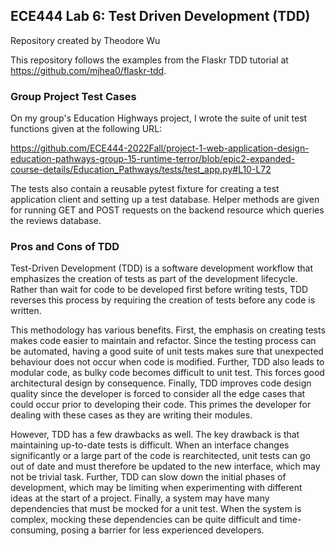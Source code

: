 ## ECE444 Lab 6: Test Driven Development (TDD)
Repository created by Theodore Wu

This repository follows the examples from the Flaskr TDD tutorial at https://github.com/mjhea0/flaskr-tdd.

### Group Project Test Cases
On my group's Education Highways project, I wrote the suite of unit test functions given at the following URL:

https://github.com/ECE444-2022Fall/project-1-web-application-design-education-pathways-group-15-runtime-terror/blob/epic2-expanded-course-details/Education_Pathways/tests/test_app.py#L10-L72

The tests also contain a reusable pytest fixture for creating a test application client and setting up a test database. Helper methods are given for running GET and POST requests on the backend resource which queries the reviews database.

### Pros and Cons of TDD
Test-Driven Development (TDD) is a software development workflow that emphasizes the creation of tests as part of the development lifecycle. Rather than wait for code to be developed first before writing tests, TDD reverses this process by requiring the creation of tests before any code is written. 

This methodology has various benefits. First, the emphasis on creating tests makes code easier to maintain and refactor. Since the testing process can be automated, having a good suite of unit tests makes sure that unexpected behaviour does not occur when code is modified. Further, TDD also leads to modular code, as bulky code becomes difficult to unit test. This forces good architectural design by consequence. Finally, TDD improves code design quality since the developer is forced to consider all the edge cases that could occur prior to developing their code. This primes the developer for dealing with these cases as they are writing their modules.

However, TDD has a few drawbacks as well. The key drawback is that maintaining up-to-date tests is difficult. When an interface changes significantly or a large part of the code is rearchitected, unit tests can go out of date and must therefore be updated to the new interface, which may not be trivial task. Further, TDD can slow down the initial phases of development, which may be limiting when experimenting with different ideas at the start of a project. Finally, a system may have many dependencies that must be mocked for a unit test. When the system is complex, mocking these dependencies can be quite difficult and time-consuming, posing a barrier for less experienced developers.